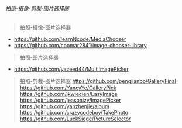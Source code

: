 ###### 拍照-摄像-剪裁-图片选择器

>拍照-摄像-图片选择器
- https://github.com/learnNcode/MediaChooser
- https://github.com/coomar2841/image-chooser-library

> 拍照-图片选择器
- https://github.com/yazeed44/MultiImagePicker

> 拍照-剪裁-图片选择器
https://github.com/pengjianbo/GalleryFinal
https://github.com/YancyYe/GalleryPick
https://github.com/jkwiecien/EasyImage
https://github.com/jeasonlzy/ImagePicker
https://github.com/yanzhenjie/album
https://github.com/crazycodeboy/TakePhoto
https://github.com/LuckSiege/PictureSelector
